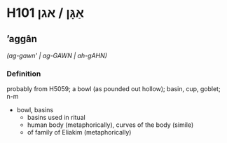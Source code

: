 # H101 אַגָּן / אגן

## ʼaggân

_(ag-gawn' | ag-GAWN | ah-ɡAHN)_

### Definition

probably from H5059; a bowl (as pounded out hollow); basin, cup, goblet; n-m

- bowl, basins
  - basins used in ritual
  - human body (metaphorically), curves of the body (simile)
  - of family of Eliakim (metaphorically)

